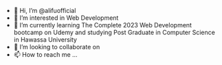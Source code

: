 - 👋 Hi, I’m @alifuofficial
- 👀 I’m interested in Web Development
- 🌱 I’m currently learning The Complete 2023 Web Development bootcamp on Udemy and studying Post Graduate in Computer Science in Hawassa University
- 💞️ I’m looking to collaborate on 
- 📫 How to reach me ...

<!---
alifuofficial/alifuofficial is a ✨ special ✨ repository because its `README.md` (this file) appears on your GitHub profile.
You can click the Preview link to take a look at your changes.
--->
